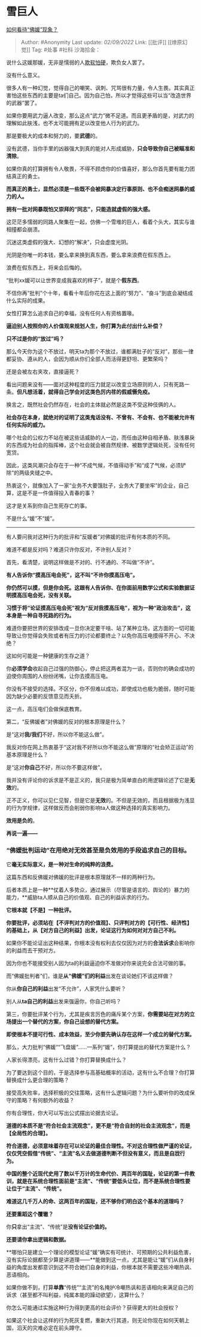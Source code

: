 # 雪巨人
[如何看待“佛媛”现象？](https://www.zhihu.com/question/488536580/answer/2653166702)

> Author: #Anonymity 
> Last update: *02/09/2022* 
> Link: [[批评]] [[燎原幻觉]]
> Tag: #处事 #社科 
> 沙海拾金：

说什么这媛那媛，无非是懦弱的人[欺软怕硬](https://www.zhihu.com/search?q=%E6%AC%BA%E8%BD%AF%E6%80%95%E7%A1%AC&search_source=Entity&hybrid_search_source=Entity&hybrid_search_extra=%7B%22sourceType%22%3A%22answer%22%2C%22sourceId%22%3A2653166702%7D)，欺负女人罢了。

没有什么意义。

很多人有一种幻觉，觉得自己的嘲笑、讽刺、咒骂很有力量，令人生畏。其实真正害怕这些东西的主要是ta们自己。因为自己怕，所以才觉得这些可以当“改造世界的武器”罢了。

如果你要用武力逼人改变，那么这点“武力”微不足道。而且更矛盾的是，对武力的理解如此肤浅，也不太可能拥有足以改变他人行为的武力。

那是要极大的成本和努力的，要**武德**的。

没有武德，当你手里的凶器强大到真的能对人形成威胁，**只会导致你自己被瞄准和清除**。

如果你真的打算拥有令人敬畏，不得不顾虑你的价值喜好，那么你首先要有能力团结真正的勇士。

**而真正的勇士，显然必须是一些既不会被网暴决定行事原则、也不会痴迷网暴的威力的人。**

**拥有一批对网暴既怕又崇拜的“同志”，只能造就虚假的强大感。**

这茫茫多懦弱的同路人聚集在一起，仿佛一个雪堆的巨人，看着个头大，其实与谁相撞都会崩溃。

沉迷这类虚假的强大、幻想的“解决”，只会虚度光阴。

光阴是你唯一的本钱，要么拿来换到真东西，要么拿来浪费在假东西上。

浪费在假东西上，将来会后悔的。

“批判xx媛可以让世界变成我喜欢的样子”，就是个**假东西**。

不信你再“批判”个十年，看看十年后你花在这上面的“努力”、“奋斗”到底会凝结成什么实际的成果。

女性打算怎么追求自己的幸福，没有任何人有资格置喙。

**逼迫别人按照你的人价值观来规划人生，你打算为此付出什么补偿？**

**只不过是你的“放过”吗？**

那么今天你为这个不放过，明天ta为那个不放过，谁都满肚子的“反对”，那些一律都妥协、遵从的人，会因为顺从你们全部人而活得更舒坦、更繁荣吗？

还是会被左右夹攻，直接逼死？

看出问题来没有——面对这种程度的压力就足以改变立场原则的人，只有死路一条。**但凡想活着，就得自己学会对这类色厉内荏的假威慑免疫。**

换言之，既然社会仍然存在，社会的主体就必然是这类不受这种伎俩的人。

**社会存在本身，就绝对的证明了这类鬼话没有、不曾有、不会有、也不能被允许有任何实际的威力。**

哪个社会的公权力不站在被这些话威胁的人一边，而任由这种自相矛盾、肤浅暴戾的东西成为社会的指挥棒，这个社会就会被自然规律、被数学逻辑处死，没有任何宽贷。

因此，这类风潮只会存在于一种“不成气候，不值得动手”和“成了气候，必须铲除”的两级夹缝之中。

热衷这个，就像加入了一家“业务不大要饿肚子，业务大了要坐牢”的企业，自己算，这是不是一件值得投入青春的事？

这才是关系到你自己生死存亡的事。

不是什么“媛”不“媛”。

---

有人要问我对这种行为的批评和“反媛者”对佛媛的批评有何本质的不同。

难道不都是反对吗？难道只许你反对，不许别人反对？

首先，看清楚，说明这样做是不对的、行不通的、不叫做“不许”。

**有人告诉你“摸高压电会死”，这不叫“不许你摸高压电”。**

**你仍然可以摸，但是你会死。这跟有人告诉你、在你面前用数学公式和实验数据证明摸高压电会死，没有关联。**

**习惯于将“论证摸高压电会死”视为“反对我摸高压电”，视为一种“政治攻击”，这本身是一种自寻死路的行为。**

难道你要把世界的安排改成一旦你决定要干啥、站了某种立场，这方面的一切可能导致让你觉得会失败或者有压力的讨论都要终止？以免你高压电摸得不开心、不决绝？

这如何可能是一种健康的生存之道？

你**必须学会**收起自己过强的防御心，停止把这两者混为一谈，否则你的确会成功的迫使你周围的人纷纷闭嘴，让你去摸高压电。

你没有不接受的选择。不区分，你不但难以成功，即使成功也极为脆弱，随时可能因为缺少必要的反馈意见而夭折。

这一点，高压电们会做保底教育。

  

第二，“反佛媛者”对佛媛的反对的根本原理是什么？

是“这对**我/我们**不好，所以你不能这么做”。

我反对你在网上热衷基于“这对我不好所以你不能这么做”原理的“社会矫正运动”的基本原理是什么？

是“这对**你自己**不好，所以你不要这样做”。

我并没有评论你的诉求是不是正义的，我只是极为简单直白的用逻辑论述了它是**无效**的。

正不正义，你可以见仁见智，但是它是**无效**的。不但是无效的，而且根据极为浅显的行为学规律，这样做反而会削弱你影响ta人做这种选择的真实影响力。

**效用是负的**。

**再说一遍——**

### **“佛媛批判运动”在用绝对无效甚至是负效用的手段追求自己的目标。**

它**毫无实际意义，是一种对生命的纯粹的浪费。**

这篇东西和反佛媛对佛媛的批评是根本原理就不一样的两种行为。

后者本质上是一种**仗着人多势众，通过展示（尽管是语言的、舆论的）暴力的能力，**威胁ta人顺从自己的价值观、自己的利益诉求的行为。

**它根本就【不是】一种批评。**

  

**你要批评，必须站在【不评判对方的价值观】、只评判对方的【可行性、经济性】的基础上，从【对方自己的利益】出发，论证这行为如何对对方自己不利。**

如果你不能论证出这种结果，你根本没有权利去仅仅因为对方的**合法诉求**会影响你的利益而去干预对方。

因为你也不能接受别人因为ta的利益逼迫你不准做对你来说完全合法可做的事。

而“佛媛批判者”们，谁是**从“佛媛”们的利益**出发在谈论她们不该这样做？

你从**你自己的利益**出发“不允许”，人家凭什么要听？

别人从**ta自己的利益**出发来强逼你，你自己听吗？

  

第三，你要批评某个行为，尤其是疾言厉色的痛斥某个方案，**你需要站在对方的立场提出一个替代的方案，你自己设想的替代方案。**

**即使根本不提可行性、成本效益，至少你要先确认存在这样一个成立的替代方案。**

  

那么，大力批判“佛媛““飞盘媛”……一系列“媛”，你打算提出的替代方案是什么？

人家长得漂亮，这有什么过错？你打算替换成什么？

为了要达到这个目的，于是选择参与高基础概率的活动，这有什么不合理？你打算替换成什么更合理的策略？

接受高失败率，选择积极的交往策略，这有什么逻辑问题？为什么要听你的改成保守的策略？有何额外的收益？

你有合理性，你大可以写出公式摆出论据去论证。

**道德的本质不是“符合社会主流观念”，更不是“符合自封的社会主流观念”，而是【全局性的合理】。**

**符合道德，必须意味着存在可以论证的最佳合理性。不对这合理性做严谨的论证，仅仅凭空假借“传统”、“主流”名义去做道德判断不但没有意义，而且是自戕行为。**

**中国的整个近现代史用了数以千万计的生命代价、两百年的国耻，论证的第一件教训，就是在系统合理性面前是“主流”、“传统”要低头让位，而不是系统合理性要让位于“主流”、“传统”。**

**难道这几千万人的命、这两百年的国耻，还不够你们明白这个基本的道理吗？**

**还要重蹈这个覆辙？**

你**只**拿出“主流”、“传统”是**没有论证价值的。**

**还要请你拿出逻辑和数据。**

**哪怕只是建立一个理论的模型论证“媛”确实有可统计、可预期的公共利益危害，没有实际论据都至少算是讲道理——**能做到这一点，尤其是能让“媛”们从自身利益的角度出发都意识到这不符合她们自身的利益，你根本就不需要这些冷嘲热讽、恶语相向。

如果你做不到，打算**单靠**“传统”“主流”的名掩护冷嘲热讽和恶语相向来满足自己的诉求（甚至都不叫利益，纯属本能的躁动欲望），这算什么？

你怎么可能通过实施这种行为得到更高的社会评价？获得更大的社会授权？

如果这个社会让这样的行为死灰复燃，重新大行其道，则无论你现在如何天朝上国，滔天的灾难必定在前头蹲守。